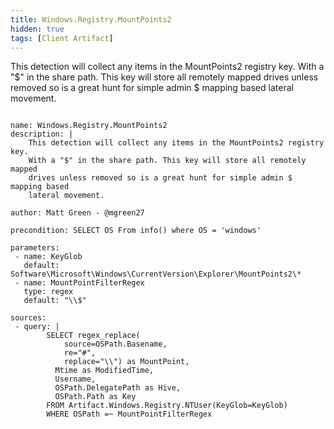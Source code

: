```yaml
---
title: Windows.Registry.MountPoints2
hidden: true
tags: [Client Artifact]
---
```


This detection will collect any items in the MountPoints2 registry key.
With a "$" in the share path. This key will store all remotely mapped
drives unless removed so is a great hunt for simple admin $ mapping based
lateral movement.


<pre><code class="language-yaml">
name: Windows.Registry.MountPoints2
description: |
    This detection will collect any items in the MountPoints2 registry key.
    With a &quot;$&quot; in the share path. This key will store all remotely mapped
    drives unless removed so is a great hunt for simple admin $ mapping based
    lateral movement.

author: Matt Green - @mgreen27

precondition: SELECT OS From info() where OS = &#x27;windows&#x27;

parameters:
 - name: KeyGlob
   default: Software\Microsoft\Windows\CurrentVersion\Explorer\MountPoints2\*
 - name: MountPointFilterRegex
   type: regex
   default: &quot;\\$&quot;

sources:
 - query: |
        SELECT regex_replace(
            source=OSPath.Basename,
            re=&quot;#&quot;,
            replace=&quot;\\&quot;) as MountPoint,
          Mtime as ModifiedTime,
          Username,
          OSPath.DelegatePath as Hive,
          OSPath.Path as Key
        FROM Artifact.Windows.Registry.NTUser(KeyGlob=KeyGlob)
        WHERE OSPath =~ MountPointFilterRegex

</code></pre>

